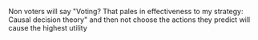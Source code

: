Non voters will say "Voting? That pales in effectiveness to my strategy: Causal decision theory" and then not choose the actions they predict will cause the highest utility

